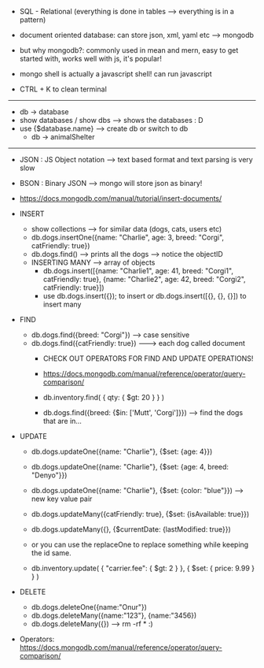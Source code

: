 * SQL - Relational (everything is done in tables --> everything is in a pattern)
* document oriented database: can store json, xml, yaml etc --> mongodb


* but why mongodb?: commonly used in mean and mern,  easy to get started with, works well with js, it's popular!

* mongo shell is actually a javascript shell! can run javascript
* CTRL + K to clean terminal



---

* db -> database
* show databases / show dbs --> shows the databases : D 
* use {$database.name} --> create db or switch to db
    * db -> animalShelter


---

* JSON : JS Object notation --> text based format and text parsing is very slow
* BSON : Binary JSON --> mongo will store json as binary! 


* https://docs.mongodb.com/manual/tutorial/insert-documents/



* INSERT
    * show collections --> for similar data (dogs, cats, users etc)
    * db.dogs.insertOne({name: "Charlie", age: 3, breed: "Corgi", catFriendly: true})
    * db.dogs.find() --> prints all the dogs --> notice the objectID
    * INSERTING MANY --> array of objects
        * db.dogs.insert([{name: "Charlie1", age: 41, breed: "Corgi1", catFriendly: true}, {name: "Charlie2", age: 42, breed: "Corgi2", catFriendly: true}])
        * use db.dogs.insert({}); to insert or db.dogs.insert([{}, {}, {}]) to insert many

* FIND
    * db.dogs.find({breed: "Corgi"}) --> case sensitive
    * db.dogs.find({catFriendly: true}) ---> each dog called document 
        * CHECK OUT OPERATORS FOR FIND AND UPDATE OPERATIONS!
        * https://docs.mongodb.com/manual/reference/operator/query-comparison/

        * db.inventory.find( { qty: { $gt: 20 } } )
        * db.dogs.find({breed: {$in: ['Mutt', 'Corgi']}}) --> find the dogs that are in...
        


* UPDATE
    * db.dogs.updateOne({name: "Charlie"}, {$set: {age: 4}})
    * db.dogs.updateOne({name: "Charlie"}, {$set: {age: 4, breed: "Denyo"}})
    * db.dogs.updateOne({name: "Charlie"}, {$set: {color: "blue"}})    --> new key value pair 

    * db.dogs.updateMany({catFriendly: true}, {$set: {isAvailable: true}})
    * db.dogs.updateMany({}, {$currentDate: {lastModified: true}})

    * or you can use the replaceOne to replace something while keeping the id same.

    * db.inventory.update( { "carrier.fee": { $gt: 2 } }, { $set: { price: 9.99 } } )

* DELETE
    * db.dogs.deleteOne({name:"Onur"})
    * db.dogs.deleteMany({name:"123"}, {name:"3456})
    * db.dogs.deleteMany({}) --> rm -rf * :)




* Operators: https://docs.mongodb.com/manual/reference/operator/query-comparison/
    